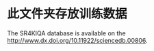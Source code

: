 # 此文件夹存放训练数据
The SR4KIQA database is available on the http://www.dx.doi.org/10.11922/sciencedb.00806.